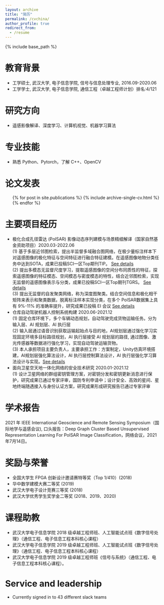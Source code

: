 ```yaml
---
layout: archive
title: "简历"
permalink: /cvchina/
author_profile: true
redirect_from:
  - /resume
---
```


{% include base_path %}

教育背景
======
* 工学硕士, 武汉大学, 电子信息学院, 信号与信息处理专业, 2016.09-2020.06
* 工学学士, 武汉大学, 电子信息学院, 通信工程（卓越工程师计划）排名:4/121

研究方向
======
* 遥感影像解译、深度学习、计算机视觉、机器学习算法

专业技能
======
* 熟悉 Python、Pytorch，了解 C++、OpenCV

论文发表
======
  <ul>{% for post in site.publications %}
    {% include archive-single-cv.html %}
  {% endfor %}</ul>

主要项目经历
======
* 极化合成孔径雷达 (PolSAR) 影像动态序列建模与场景精细解译（国家自然基金资助项目）2020.03-2022.06  
(1) 基于多层近邻图检索，提出半监督多域融合图网络，在极少量标注样本下对遥感图像的极化特征与空间特征进行融合特征建模。在遥感图像地物分类任务中达到SOTA，成果已投稿SCI一区Top期刊TIP。 [See details](https://tangrui2018.github.io/publication/2015-10-01-paper-title-number-3)  
(2) 提出多模态无监督尺度学习，提取遥感图像的空间分布同质性的特征，探索遥感图像的特征模态、空间模态与密度模态的特性，结合近邻图检索，实现无监督的遥感图像表示与分类，成果已投稿SCI一区Top期刊TGRS。  [See details](https://tangrui2018.github.io/publication/2015-10-01-paper-title-number-2)  
(3) 提出无监督的自发聚类网络，称为深度图聚类。结合空间信息和极化相干矩阵来表示和聚类数据，脱离标注样本实现分类，在多个 PolSAR数据集上具有 9%-11% 的准确率提升，研究成果已投稿 EI 会议  [See details](https://tangrui2018.github.io/publication/2015-10-01-paper-title-number-1)  
* 仓库自动驾驶机器人控制系统构建                         2020.06-2021.12  
(1) 固定仓库环境下，多个车辆动态规划，自动驾驶完成货物运输任务。分为输入层、AI 规划层、AI 执行层  
(2) 输入层通过语音识别获取运输起始点与目的地，AI规划层通过强化学习实现固定环境多目标路径规划，AI 执行层接受 AI 规划层的路径, 通过图像、激光传感器等数据进行强化学习，实现自动驾驶运输货物。  
(3) 本人承担项目主要负责人，主要承担工作：方案制定，Unity仿真环境搭建，AI规划层强化算法设计，AI 执行层控制算法设计，AI 执行层强化学习算法设计与实现。[See details](https://tangrui2018.github.io/project/project-1/)  
* 面向卫星空天地一体化网络的安全技术研究                  2020.01-2021.12  
(1) 设计卫星网络的群组密钥管理方案，对密钥分发和密钥更新消息进行保护，研究成果已通过专家评审，国防专利申请中；设计安全、高效的星间、星地终端随遇接入与身份认证方案，研究成果形成研究报告已通过专家评审


学术报告
======
2021 年 IEEE International Geoscience and Remote Sensing Symposium（国际地学与遥感会议), 口头报告：Deep Graph Cluster Based Unsupervised Representation Learning For PolSAR Image Classification，网络会议，2021年7月14日。

奖励与荣誉
======
* 全国大学生 FPGA 创新设计邀请赛特等奖（Top 1/410）(2018)
* 华中数学建模大赛二等奖 (2019)
* 武汉大学电子设计竞赛三等奖 (2018)
* 武汉大学优秀学生奖学金二等奖 (2018、2019、2020)

课程助教
======
* 武汉大学电子信息学院 2018 级卓越工程师班、人工智能试点班《数字信号处理》（通信工程、电子信息工程本科核心课程）
* 武汉大学电子信息学院 2019 级卓越工程师班、人工智能试点班《数字信号处理》（通信工程、电子信息工程本科核心课程）
* 武汉大学电子信息学院 2019 级卓越工程师班《信号与系统》（通信工程、电子信息工程本科核心课程）。
  
Service and leadership
======
* Currently signed in to 43 different slack teams
